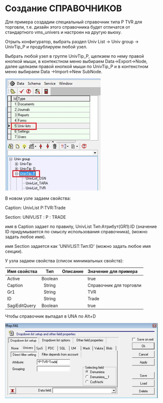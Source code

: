 # Создание СПРАВОЧНИКОВ

Для примера создадим специальный справочник типа P TVR для торговли, т.е. дизайн этого справочника будет отличатся от стандартного vms\_univers и настроен на другую вьюху.

Отрыть конфигуратор, выбрать раздел Univ List -&gt; Univ group -&gt; UnivTip\_P и продублируем любой узел.

Выбрать любой узел в группе UnivTip\_P, щелкаем по нему правой кнопкой мыши, в контекстном меню выбираем Data-&gt;Export-&gt;Node, далее щелкаем правой кнопкой мыши по UnivTip\_P и в контекстном меню выбираем Data -&gt;Import-&gt;New SubNode.

![](../../../../../.gitbook/assets/univlist_1%20%281%29.jpg)

В новом узле задаем свойства:

Caption: UnivList P:TVR:Trade

Section: UNIVLIST : P : TRADE

имя в Caption задает по правилу, UnivList Тип:Атрибут\(GR1\):ID \(значение ID придумывается по смыслу использования справочника\), \(можно задать любое имя\).

имя Section задается как 'UNIVLIST:Тип:ID' \(можно задать любое имя секции\).

У узла задаем свойства \(список минимальных свойств\):

| **Имя свойства** | **Тип** | **Описание** | **Значение для примера** |
| :--- | :---: | :--- | :--- |
| Active | Boolean |  | true |
| Caption | String |  | Справочник для торговли |
| Gr1 | String |  | TVR |
| ID | String |  | Trade |
| SagiEditQuery | Boolean |  | true |

Чтобы справочник выпадал в UNA по Alt+D

![](../../../../../.gitbook/assets/univlist_2%20%281%29.jpg)

